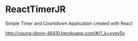 # ReactTimerJR
Simple Timer and Countdown Application created with React

http://young-shore-46410.herokuapp.com/#/?_k=yyny5x
